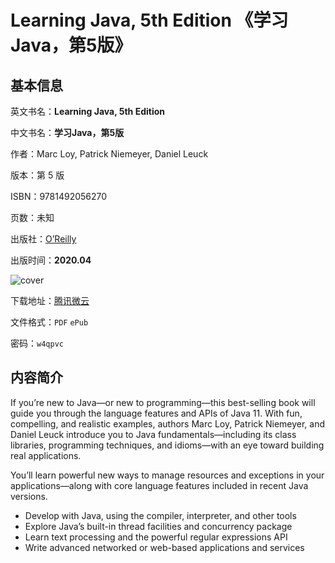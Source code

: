 # Learning Java, 5th Edition 《学习Java，第5版》

## 基本信息

英文书名：**Learning Java, 5th Edition**

中文书名：**学习Java，第5版**

作者：Marc Loy, Patrick Niemeyer, Daniel Leuck

版本：第 5 版

ISBN：9781492056270

页数：未知

出版社：[O’Reilly](https://www.oreilly.com/library/view/learning-java-5th/9781492056263/)

出版时间：**2020.04**

<img :src="$withBase('/images/learning_java.jpg')" alt="cover">

下载地址：[腾讯微云](https://share.weiyun.com/8zXO2Gx8)

文件格式：`PDF` `ePub`

密码：`w4qpvc`

## 内容简介

If you’re new to Java—or new to programming—this best-selling book will guide you through the language features and APIs of Java 11. With fun, compelling, and realistic examples, authors Marc Loy, Patrick Niemeyer, and Daniel Leuck introduce you to Java fundamentals—including its class libraries, programming techniques, and idioms—with an eye toward building real applications.

You’ll learn powerful new ways to manage resources and exceptions in your applications—along with core language features included in recent Java versions.

- Develop with Java, using the compiler, interpreter, and other tools
- Explore Java’s built-in thread facilities and concurrency package
- Learn text processing and the powerful regular expressions API
- Write advanced networked or web-based applications and services